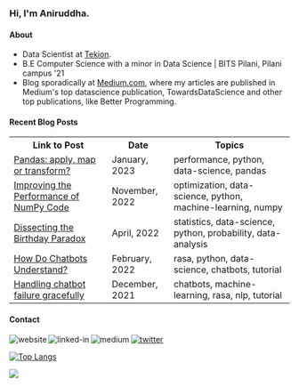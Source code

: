 ### Hi, I'm Aniruddha.

#### About
- Data Scientist at [Tekion](https://tekion.com/).
- B.E Computer Science with a minor in Data Science | BITS Pilani, Pilani campus '21
- Blog sporadically at [Medium.com](https://polaris000.medium.com/), where my articles are published in Medium's top datascience publication, TowardsDataScience and other top publications, like Better Programming.

#### Recent Blog Posts
<table>
  <tr><th>Link to Post</th><th>Date</th><th>Topics</th></tr>
<!-- BLOG-POST-LIST:START --><tr><td><a href=https://towardsdatascience.com/pandas-apply-map-or-transform-dd931659e9cf?source=rss-dda13b3bf503------2>Pandas: apply, map or transform?</a></td><td>January, 2023</td><td>performance, python, data-science, pandas</td></tr><tr><td><a href=https://betterprogramming.pub/improving-the-performance-of-numpy-code-d8a339a484d9?source=rss-dda13b3bf503------2>Improving the Performance of NumPy Code</a></td><td>November, 2022</td><td>optimization, data-science, python, machine-learning, numpy</td></tr><tr><td><a href=https://towardsdatascience.com/dissecting-the-birthday-paradox-c26754aff6b5?source=rss-dda13b3bf503------2>Dissecting the Birthday Paradox</a></td><td>April, 2022</td><td>statistics, data-science, python, probability, data-analysis</td></tr><tr><td><a href=https://towardsdatascience.com/how-do-chatbots-understand-87227f9f96a7?source=rss-dda13b3bf503------2>How Do Chatbots Understand?</a></td><td>February, 2022</td><td>rasa, python, data-science, chatbots, tutorial</td></tr><tr><td><a href=https://towardsdatascience.com/handling-chatbot-failure-gracefully-466f0fb1dcc5?source=rss-dda13b3bf503------2>Handling chatbot failure gracefully</a></td><td>December, 2021</td><td>chatbots, machine-learning, rasa, nlp, tutorial</td></tr><!-- BLOG-POST-LIST:END -->
 </table>

#### Contact
[<img align="left" alt="website" src="https://img.shields.io/badge/Website-orange?style=for-the-badge" />](https://polaris000.com)
[<img align="left" alt="linked-in" src="https://img.shields.io/badge/linkedin-%230077B5.svg?&style=for-the-badge&logo=linkedin&logoColor=white" />](https://www.linkedin.com/in/polaris000)
[<img align="left" alt="medium" src="https://img.shields.io/badge/medium-%2312100E.svg?&style=for-the-badge&logo=medium&logoColor=white" />](https://polaris000.medium.com/)
[<img alt="twitter" src="https://img.shields.io/badge/Twitter-%231DA1F2.svg?&style=for-the-badge&logo=twitter&logoColor=white" />](https://twitter.com/polaris000_soc)

[![Top Langs](https://github-readme-stats.vercel.app/api/top-langs/?username=polaris000&layout=compact)](https://github.com/anuraghazra/github-readme-stats)



![](https://hit.yhype.me/github/profile?user_id=31214064)
  
